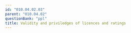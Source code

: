 ```yaml
---
id: "010.04.02.03"
parent: "010.04.02"
questionBank: "ppl"
title: Validity and priviledges of licences and ratings
---
```

